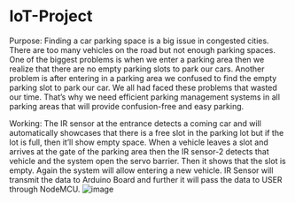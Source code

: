# IoT-Project
Purpose:
 Finding a car parking space is a big issue in congested cities. There are too many vehicles on the road but not enough parking spaces. One of the biggest problems is when we enter a parking area then we realize      that there are no empty parking slots to park our cars. Another problem is after entering in a parking area we confused to find the empty parking slot to park our car. We all had faced these problems that wasted     our time. That’s why we need efficient parking management systems in all parking areas that will provide confusion-free and easy parking.

Working:
 The IR sensor at the entrance detects a coming car and will automatically showcases that there is a free slot in the parking lot but if the lot is full, then it’ll show empty space. When a vehicle leaves a slot and  arrives at the gate of the parking area then the IR sensor-2 detects that vehicle and the system open the servo barrier. Then it shows that the slot is empty. Again the system will allow entering a new vehicle. IR   Sensor will transmit the data to Arduino Board and further it will pass the data to USER through NodeMCU.
![image](https://github.com/user-attachments/assets/9cb415f3-1629-4445-ada2-a091c3661313)
